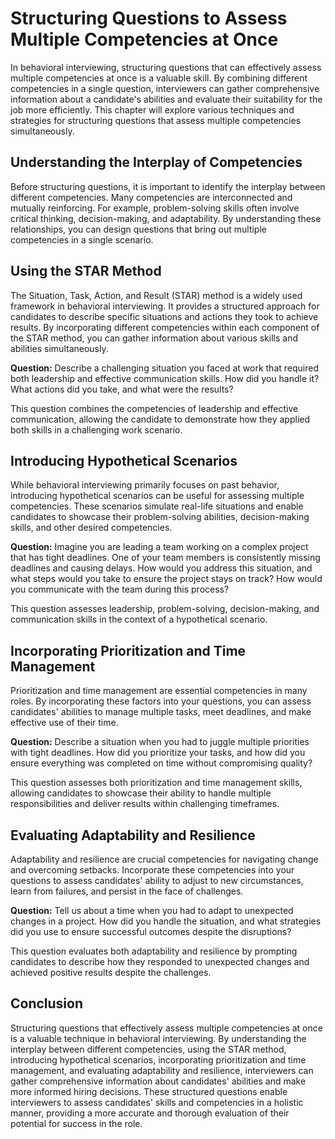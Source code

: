Structuring Questions to Assess Multiple Competencies at Once
======================================================================

In behavioral interviewing, structuring questions that can effectively assess multiple competencies at once is a valuable skill. By combining different competencies in a single question, interviewers can gather comprehensive information about a candidate's abilities and evaluate their suitability for the job more efficiently. This chapter will explore various techniques and strategies for structuring questions that assess multiple competencies simultaneously.

Understanding the Interplay of Competencies
-------------------------------------------

Before structuring questions, it is important to identify the interplay between different competencies. Many competencies are interconnected and mutually reinforcing. For example, problem-solving skills often involve critical thinking, decision-making, and adaptability. By understanding these relationships, you can design questions that bring out multiple competencies in a single scenario.

Using the STAR Method
---------------------

The Situation, Task, Action, and Result (STAR) method is a widely used framework in behavioral interviewing. It provides a structured approach for candidates to describe specific situations and actions they took to achieve results. By incorporating different competencies within each component of the STAR method, you can gather information about various skills and abilities simultaneously.

**Question:** Describe a challenging situation you faced at work that required both leadership and effective communication skills. How did you handle it? What actions did you take, and what were the results?

This question combines the competencies of leadership and effective communication, allowing the candidate to demonstrate how they applied both skills in a challenging work scenario.

Introducing Hypothetical Scenarios
----------------------------------

While behavioral interviewing primarily focuses on past behavior, introducing hypothetical scenarios can be useful for assessing multiple competencies. These scenarios simulate real-life situations and enable candidates to showcase their problem-solving abilities, decision-making skills, and other desired competencies.

**Question:** Imagine you are leading a team working on a complex project that has tight deadlines. One of your team members is consistently missing deadlines and causing delays. How would you address this situation, and what steps would you take to ensure the project stays on track? How would you communicate with the team during this process?

This question assesses leadership, problem-solving, decision-making, and communication skills in the context of a hypothetical scenario.

Incorporating Prioritization and Time Management
------------------------------------------------

Prioritization and time management are essential competencies in many roles. By incorporating these factors into your questions, you can assess candidates' abilities to manage multiple tasks, meet deadlines, and make effective use of their time.

**Question:** Describe a situation when you had to juggle multiple priorities with tight deadlines. How did you prioritize your tasks, and how did you ensure everything was completed on time without compromising quality?

This question assesses both prioritization and time management skills, allowing candidates to showcase their ability to handle multiple responsibilities and deliver results within challenging timeframes.

Evaluating Adaptability and Resilience
--------------------------------------

Adaptability and resilience are crucial competencies for navigating change and overcoming setbacks. Incorporate these competencies into your questions to assess candidates' ability to adjust to new circumstances, learn from failures, and persist in the face of challenges.

**Question:** Tell us about a time when you had to adapt to unexpected changes in a project. How did you handle the situation, and what strategies did you use to ensure successful outcomes despite the disruptions?

This question evaluates both adaptability and resilience by prompting candidates to describe how they responded to unexpected changes and achieved positive results despite the challenges.

Conclusion
----------

Structuring questions that effectively assess multiple competencies at once is a valuable technique in behavioral interviewing. By understanding the interplay between different competencies, using the STAR method, introducing hypothetical scenarios, incorporating prioritization and time management, and evaluating adaptability and resilience, interviewers can gather comprehensive information about candidates' abilities and make more informed hiring decisions. These structured questions enable interviewers to assess candidates' skills and competencies in a holistic manner, providing a more accurate and thorough evaluation of their potential for success in the role.
